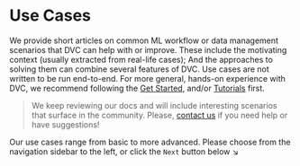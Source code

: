 # Use Cases

We provide short articles on common ML workflow or data management scenarios
that DVC can help with or improve. These include the motivating context (usually
extracted from real-life cases); And the approaches to solving them can combine
several features of DVC. Use cases are not written to be run end-to-end. For
more general, hands-on experience with DVC, we recommend following the
[Get Started](/doc/tutorials/get-started), and/or [Tutorials](/doc/tutorials)
first.

> We keep reviewing our docs and will include interesting scenarios that surface
> in the community. Please, [contact us](/support) if you need help or have
> suggestions!

Our use cases range from basic to more advanced. Please choose from the
navigation sidebar to the left, or click the `Next` button below ↘
